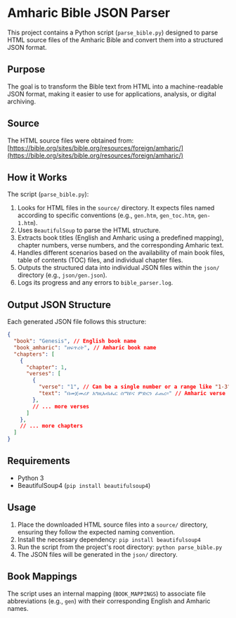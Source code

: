 # Amharic Bible JSON Parser

This project contains a Python script (`parse_bible.py`) designed to parse HTML source files of the Amharic Bible and convert them into a structured JSON format.

## Purpose

The goal is to transform the Bible text from HTML into a machine-readable JSON format, making it easier to use for applications, analysis, or digital archiving.

## Source

The HTML source files were obtained from:
[https://bible.org/sites/bible.org/resources/foreign/amharic/](https://bible.org/sites/bible.org/resources/foreign/amharic/)

## How it Works

The script (`parse_bible.py`):
1.  Looks for HTML files in the `source/` directory. It expects files named according to specific conventions (e.g., `gen.htm`, `gen_toc.htm`, `gen-1.htm`).
2.  Uses `BeautifulSoup` to parse the HTML structure.
3.  Extracts book titles (English and Amharic using a predefined mapping), chapter numbers, verse numbers, and the corresponding Amharic text.
4.  Handles different scenarios based on the availability of main book files, table of contents (TOC) files, and individual chapter files.
5.  Outputs the structured data into individual JSON files within the `json/` directory (e.g., `json/gen.json`).
6.  Logs its progress and any errors to `bible_parser.log`.

## Output JSON Structure

Each generated JSON file follows this structure:

```json
{
  "book": "Genesis", // English book name
  "book_amharic": "ዘፍጥረት", // Amharic book name
  "chapters": [
    {
      "chapter": 1,
      "verses": [
        {
          "verse": "1", // Can be a single number or a range like "1-3"
          "text": "በ‌መ‌ጀ‌መ‌ሪ‌ያ እግ‌ዚ‌አብ‌ሔር ሰማይና ምድ‌ርን ፈጠረ።" // Amharic verse text
        },
        // ... more verses
      ]
    },
    // ... more chapters
  ]
}
```

## Requirements

*   Python 3
*   BeautifulSoup4 (`pip install beautifulsoup4`)

## Usage

1.  Place the downloaded HTML source files into a `source/` directory, ensuring they follow the expected naming convention.
2.  Install the necessary dependency: `pip install beautifulsoup4`
3.  Run the script from the project's root directory: `python parse_bible.py`
4.  The JSON files will be generated in the `json/` directory.

## Book Mappings

The script uses an internal mapping (`BOOK_MAPPINGS`) to associate file abbreviations (e.g., `gen`) with their corresponding English and Amharic names.